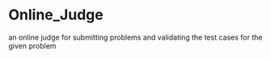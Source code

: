 # Online_Judge
an online judge for submitting problems and validating the test cases for the given problem
